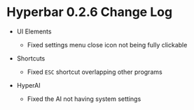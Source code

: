 # Hyperbar 0.2.6 Change Log

- UI Elements
  - Fixed settings menu close icon not being fully clickable

- Shortcuts
  - Fixed `ESC` shortcut overlapping other programs

- HyperAI
  - Fixed the AI not having system settings
